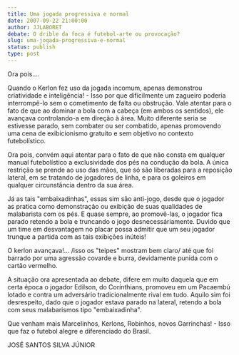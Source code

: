 ```yaml
---
title: Uma jogada progressiva e normal
date: 2007-09-22 21:00:00
author: JJLABORET
debate: O drible da foca é futebol-arte ou provocação?
slug: uma-jogada-progressiva-e-normal
status: publish 
type: post
---
```


Ora pois....  

Quando o Kerlon fez uso da jogada incomum, apenas demonstrou criatividade e inteligência! - Isso por que dificilmente um zagueiro poderia interrompê-lo sem o cometimento de falta ou obstrução. Vale atentar para o fato de que ao dominar a bola com a cabeça (em ambos os sentidos), ele avançava controlando-a em direção à área. Muito diferente seria se estivesse parado, sem combater ou ser combatido, apenas promovendo uma cena de exibicionismo gratuito e sem objetivo no contexto futebolístico.  

Ora pois, convém aqui atentar para o fato de que não consta em qualquer manual futebolístico a exclusividade dos pés na condução da bola. A única restrição se prende ao uso das mãos, que só são liberadas para a reposição lateral, em se tratando de jogadores de linha, e para os goleiros em qualquer circunstância dentro da sua área.  

Já as tais "embaixadinhas", essas sim são anti-jogo, desde que o jogador as pratica como demonstração ou exibição de suas qualidades de malabarista com os pés. E quase sempre, ao promovê-las, o jogador fica parado retendo a bola e truncando o jogo desnecessáriamente. Duvido que um time em desvantagem no placar possa admitir que um seu jogador trunque a partida com as tais exibições inúteis!  

O kerlon avançava!... /isso os "teipes" mostram bem claro/ até que foi barrado por uma agressão covarde e burra, devidamente punida com o cartão vermelho.  

A situação ora apresentada ao debate, difere em muito daquela que em certa época o jogador Edilson, do Corínthians, promoveu em um Pacaembú lotado e contra um adversário tradicionalmente rival em tudo. Aquilo sim foi desrespeito, dado que o jogador estava parado na lateral, retendo a bola com seus malabarismos tipo "embaixadinha".  

Que venham mais Marcelinhos, Kerlons, Robinhos, novos Garrinchas! - Isso que faz o futebol alegre e diferenciado do Brasil.  

JOSÉ SANTOS SILVA JÚNIOR

